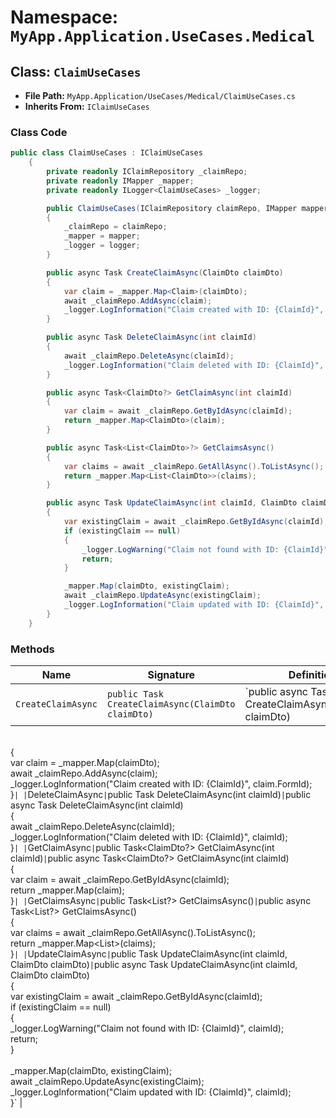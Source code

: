 # Namespace: `MyApp.Application.UseCases.Medical`

## Class: `ClaimUseCases`

- **File Path:** `MyApp.Application/UseCases/Medical/ClaimUseCases.cs`
- **Inherits From:** `IClaimUseCases`

### Class Code

```csharp
public class ClaimUseCases : IClaimUseCases
    {
        private readonly IClaimRepository _claimRepo;
        private readonly IMapper _mapper;
        private readonly ILogger<ClaimUseCases> _logger;

        public ClaimUseCases(IClaimRepository claimRepo, IMapper mapper, ILogger<ClaimUseCases> logger)
        {
            _claimRepo = claimRepo;
            _mapper = mapper;
            _logger = logger;
        }

        public async Task CreateClaimAsync(ClaimDto claimDto)
        {
            var claim = _mapper.Map<Claim>(claimDto);
            await _claimRepo.AddAsync(claim);
            _logger.LogInformation("Claim created with ID: {ClaimId}", claim.FormId);
        }

        public async Task DeleteClaimAsync(int claimId)
        {
            await _claimRepo.DeleteAsync(claimId);
            _logger.LogInformation("Claim deleted with ID: {ClaimId}", claimId);
        }

        public async Task<ClaimDto?> GetClaimAsync(int claimId)
        {
            var claim = await _claimRepo.GetByIdAsync(claimId);
            return _mapper.Map<ClaimDto>(claim);
        }

        public async Task<List<ClaimDto>?> GetClaimsAsync()
        {
            var claims = await _claimRepo.GetAllAsync().ToListAsync();
            return _mapper.Map<List<ClaimDto>>(claims);
        }

        public async Task UpdateClaimAsync(int claimId, ClaimDto claimDto)
        {
            var existingClaim = await _claimRepo.GetByIdAsync(claimId);
            if (existingClaim == null)
            {
                _logger.LogWarning("Claim not found with ID: {ClaimId}", claimId);
                return;
            }

            _mapper.Map(claimDto, existingClaim);
            await _claimRepo.UpdateAsync(existingClaim);
            _logger.LogInformation("Claim updated with ID: {ClaimId}", claimId);
        }
    }
```

### Methods

| Name | Signature | Definition |
|------|-----------|-------------|
| `CreateClaimAsync` | `public Task CreateClaimAsync(ClaimDto claimDto)` | `public async Task CreateClaimAsync(ClaimDto claimDto)<br>        {<br>            var claim = _mapper.Map<Claim>(claimDto);<br>            await _claimRepo.AddAsync(claim);<br>            _logger.LogInformation("Claim created with ID: {ClaimId}", claim.FormId);<br>        }` |
| `DeleteClaimAsync` | `public Task DeleteClaimAsync(int claimId)` | `public async Task DeleteClaimAsync(int claimId)<br>        {<br>            await _claimRepo.DeleteAsync(claimId);<br>            _logger.LogInformation("Claim deleted with ID: {ClaimId}", claimId);<br>        }` |
| `GetClaimAsync` | `public Task<ClaimDto?> GetClaimAsync(int claimId)` | `public async Task<ClaimDto?> GetClaimAsync(int claimId)<br>        {<br>            var claim = await _claimRepo.GetByIdAsync(claimId);<br>            return _mapper.Map<ClaimDto>(claim);<br>        }` |
| `GetClaimsAsync` | `public Task<List<ClaimDto>?> GetClaimsAsync()` | `public async Task<List<ClaimDto>?> GetClaimsAsync()<br>        {<br>            var claims = await _claimRepo.GetAllAsync().ToListAsync();<br>            return _mapper.Map<List<ClaimDto>>(claims);<br>        }` |
| `UpdateClaimAsync` | `public Task UpdateClaimAsync(int claimId, ClaimDto claimDto)` | `public async Task UpdateClaimAsync(int claimId, ClaimDto claimDto)<br>        {<br>            var existingClaim = await _claimRepo.GetByIdAsync(claimId);<br>            if (existingClaim == null)<br>            {<br>                _logger.LogWarning("Claim not found with ID: {ClaimId}", claimId);<br>                return;<br>            }<br><br>            _mapper.Map(claimDto, existingClaim);<br>            await _claimRepo.UpdateAsync(existingClaim);<br>            _logger.LogInformation("Claim updated with ID: {ClaimId}", claimId);<br>        }` |

